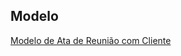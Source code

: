 ## Modelo

[Modelo de Ata de Reunião com Cliente](arquivos/ataCliente/ata-XX_XX_2024-comCliente.pdf)